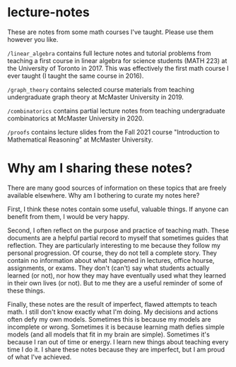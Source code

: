 # lecture-notes

These are notes from some math courses I've taught. Please use them however you like.

`/linear_algebra` contains full lecture notes and tutorial problems from teaching a first course in linear algebra for science students (MATH 223) at the University of Toronto in 2017. This was effectively the first math course I ever taught (I taught the same course in 2016).

`/graph_theory` contains selected course materials from teaching undergraduate graph theory at McMaster University in 2019.

`/combinatorics` contains partial lecture notes from teaching undergraduate combinatorics at McMaster University in 2020.

`/proofs` contains lecture slides from the Fall 2021 course "Introduction to Mathematical Reasoning" at McMaster University.

# Why am I sharing these notes?

There are many good sources of information on these topics that are freely available elsewhere. Why am I bothering to curate my notes here?

First, I think these notes contain some useful, valuable things. If anyone can benefit from them, I would be very happy.

Second, I often reflect on the purpose and practice of teaching math. These documents are a helpful partial record to myself that sometimes guides that reflection. They are particularly interesting to me because they follow my personal progression. Of course, they do not tell a complete story. They contain no information about what happened in lectures, office hourse, assignments, or exams. They don't (can't) say what students actually learned (or not), nor how they may have eventually used what they learned in their own lives (or not). But to me they are a useful reminder of some of these things.

Finally, these notes are the result of imperfect, flawed attempts to teach math. I still don't know exactly what I'm doing. My decisions and actions often defy my own models. Sometimes this is because my models are incomplete or wrong. Sometimes it is because learning math defies simple models (and all models that fit in my brain are simple). Sometimes it's because I ran out of time or energy. I learn new things about teaching every time I do it. I share these notes because they are imperfect, but I am proud of what I've achieved.
